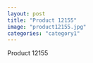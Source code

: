 ```yaml
---
layout: post
title: "Product 12155"
image: "product12155.jpg"
categories: "category1"
---
```

Product 12155
